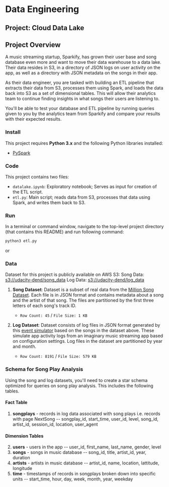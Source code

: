 # Data Engineering
## Project: Cloud Data Lake

## Project Overview
A music streaming startup, Sparkify, has grown their user base and song database even more and want to move their data warehouse to a data lake. Their data resides in S3, in a directory of JSON logs on user activity on the app, as well as a directory with JSON metadata on the songs in their app.

As their data engineer, you are tasked with building an ETL pipeline that extracts their data from S3, processes them using Spark, and loads the data back into S3 as a set of dimensional tables. This will allow their analytics team to continue finding insights in what songs their users are listening to.

You'll be able to test your database and ETL pipeline by running queries given to you by the analytics team from Sparkify and compare your results with their expected results.

### Install

This project requires **Python 3.x** and the following Python libraries installed:

- [PySpark](https://spark.apache.org/docs/latest/api/python/index.html)

### Code

This project contains two files:

- `datalake.ipynb`: Exploratory notebook; Serves as input for creation of the ETL script.
- `etl.py`: Main script; reads data from S3, processes that data using Spark, and writes them back to S3. 

### Run

In a terminal or command window, navigate to the top-level project directory (that contains this README) and run following command:

```bash
python3 etl.py
```  
or

### Data
Dataset for this project is publicly available on AWS S3: 
Song Data: [s3://udacity-dend/song_data](s3://udacity-dend/song_data)
Log Data: [s3://udacity-dend/log_data](s3://udacity-dend/log_data)

1. **Song Dataset**: Dataset is a subset of real data from the [Million Song Dataset](https://labrosa.ee.columbia.edu/millionsong/). Each file is in JSON format and contains metadata about a song and the artist of that song. The files are partitioned by the first three letters of each song's track ID.
   - `Row Count: 45` / `File Size: 1 KB`

2. **Log Dataset**: Dataset consists of log files in JSON format generated by this [event simulator](https://github.com/Interana/eventsim) based on the songs in the dataset above. These simulate app activity logs from an imaginary music streaming app based on configuration settings. Log files in the dataset are partitioned by year and month. 
   - `Row Count: 8191` / `File Size: 579 KB`

### Schema for Song Play Analysis
Using the song and log datasets, you'll need to create a star schema optimized for queries on song play analysis. This includes the following tables.

#### Fact Table
1. **songplays** - records in log data associated with song plays i.e. records with page NextSong
-- songplay_id, start_time, user_id, level, song_id, artist_id, session_id, location, user_agent

#### Dimension Tables
2. **users** - users in the app
-- user_id, first_name, last_name, gender, level
3. **songs** - songs in music database
-- song_id, title, artist_id, year, duration
4. **artists** - artists in music database
-- artist_id, name, location, lattitude, longitude
5. **time** - timestamps of records in songplays broken down into specific units
-- start_time, hour, day, week, month, year, weekday